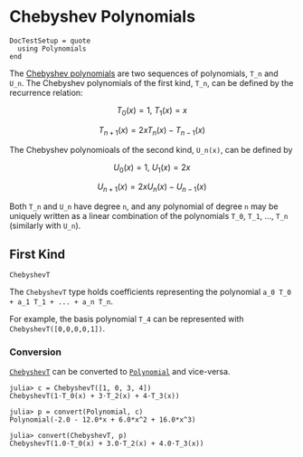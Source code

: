 # Chebyshev Polynomials

```@meta
DocTestSetup = quote
  using Polynomials
end
```


The [Chebyshev polynomials](https://en.wikipedia.org/wiki/Chebyshev_polynomials) are two sequences of polynomials, ``T_n`` and ``U_n``. The Chebyshev polynomials of the first kind, ``T_n``, can be defined by the recurrence relation:

```math
T_0(x)=1,\ T_1(x)=x
```

```math
T_{n+1}(x) = 2xT_n(x)-T_{n-1}(x)
```

The Chebyshev polynomioals of the second kind, ``U_n(x)``, can be defined by

```math
U_0(x)=1,\ U_1(x)=2x
```

```math
U_{n+1}(x) = 2xU_n(x) - U_{n-1}(x)
```


Both ``T_n`` and ``U_n`` have degree ``n``, and any polynomial of degree ``n`` may be uniquely written as a linear combination of the polynomials ``T_0``, ``T_1``, ..., ``T_n`` (similarly with ``U_n``).


## First Kind

```@docs
ChebyshevT
```

The `ChebyshevT` type holds coefficients representing the polynomial ``a_0 T_0 + a_1 T_1 + ... + a_n T_n``.

For example, the basis polynomial ``T_4`` can be represented with `ChebyshevT([0,0,0,0,1])`.


### Conversion

[`ChebyshevT`](@ref) can be converted to [`Polynomial`](@ref) and vice-versa.

```jldoctest
julia> c = ChebyshevT([1, 0, 3, 4])
ChebyshevT(1⋅T_0(x) + 3⋅T_2(x) + 4⋅T_3(x))

julia> p = convert(Polynomial, c)
Polynomial(-2.0 - 12.0*x + 6.0*x^2 + 16.0*x^3)

julia> convert(ChebyshevT, p)
ChebyshevT(1.0⋅T_0(x) + 3.0⋅T_2(x) + 4.0⋅T_3(x))
```
